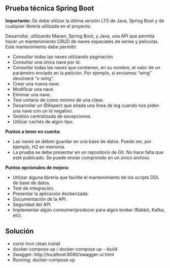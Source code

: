 ## Prueba técnica Spring Boot

**Importante:** Se debe utilizar la última versión LTS de Java, Spring Boot y de cualquier librería utilizada en el proyecto.

Desarrollar, utilizando Maven, Spring Boot, y Java, una API que permita hacer un mantenimiento CRUD de naves espaciales de series y películas. Este mantenimiento debe permitir:

- Consultar todas las naves utilizando paginación.
- Consultar una única nave por id.
- Consultar todas las naves que contienen, en su nombre, el valor de un parámetro enviado en la petición. Por ejemplo, si enviamos “wing” devolverá “x-wing”.
- Crear una nueva nave.
- Modificar una nave.
- Eliminar una nave.
- Test unitario de como mínimo de una clase.
- Desarrollar un @Aspect que añada una línea de log cuando nos piden una nave con un id negativo.
- Gestión centralizada de excepciones.
- Utilizar cachés de algún tipo.

**Puntos a tener en cuenta:**
- Las naves se deben guardar en una base de datos. Puede ser, por ejemplo, H2 en memoria.
- La prueba se debe presentar en un repositorio de Git. No hace falta que esté publicado. Se puede enviar comprimido en un único archivo.

**Puntos opcionales de mejora:**
- Utilizar alguna librería que facilite el mantenimiento de los scripts DDL de base de datos.
- Test de integración.
- Presentar la aplicación dockerizada.
- Documentación de la API.
- Seguridad del API.
- Implementar algún consumer/producer para algún broker (Rabbit, Kafka, etc).

## Solución
- corre mvn clean install
- docker-compose up / docker-compose up --build
- Swagger: http://localhost:8080/swagger-ui.html
- Running: docker-compose up

